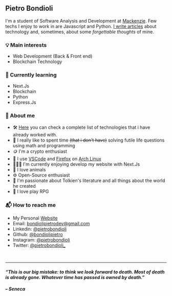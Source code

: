 ##  Pietro Bondioli
I'm a student of Software Analysis and Development at [Mackenzie](https://www.mackenzie.br/). Few techs I enjoy to work in are Javascript and Python. [I write articles](https://www.pietrobondioli.com.br/articles) about technology and, sometimes, about some _forgettable thoughts_ of mine.

### 💡 Main interests
- Web Development (Back & Front end)
- Blockchain Technology

### 🌱 Currently learning
- Next.Js
- Blockchain
- Python
- Express.Js

### 🤔 About me
- 🛠️ [Here](https://www.pietrobondioli.com.br/about) you can check a complete list of technologies that i have already worked with.
- 👾 I really like to spent time ~~(that i don't have)~~ solving futile life questions using math and programming
- 🪙 I'm a crypto enthusiast
- 💼 I use [VSCode](https://code.visualstudio.com/) and [Firefox](https://www.mozilla.org/en-US/firefox/) on [Arch Linux](https://archlinux.org/)
- 👨🏻‍💻 I'm currently enjoying develop my website with Next.Js
- 🐶 I love animals
- ⚙️ Open-Source enthusiast
- 🐉 I'm passionate about Tolkien's literature and all things about the world he created
- 🧙 I love play RPG

### 📬 How to reach me
- My Personal [Website](https://www.pietrobondioli.com.br/)
- Email: bondiolipietrodev@gmail.com
- Linkedin: [@pietrobondioli](https://www.linkedin.com/in/pietro-bondioli-080307201)
- Github: [@bondiolipietro](https://github.com/bondiolipietro)
- Instagram: [@pietrobondioli](https://www.instagram.com/pietrobondioli/)
- Twitter: [@pietrobondioli_](https://twitter.com/)

<br />

---

#### _“This is our big mistake: to think we look forward to death. Most of death is already gone. Whatever time has passed is owned by death.”_

#### _– Seneca_
